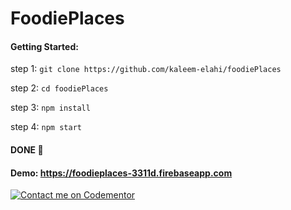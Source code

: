 # FoodiePlaces

#### Getting Started:

step 1: `git clone https://github.com/kaleem-elahi/foodiePlaces`

step 2: `cd foodiePlaces`

step 3: `npm install`

step 4: `npm start`

####  DONE 👏

#### Demo: https://foodieplaces-3311d.firebaseapp.com
[![Contact me on Codementor](https://cdn.codementor.io/badges/contact_me_github.svg)](https://www.codementor.io/shaikh9996?utm_source=github&utm_medium=button&utm_term=shaikh9996&utm_campaign=github)
